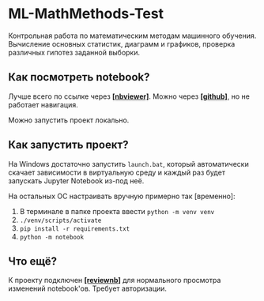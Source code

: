 # ML-MathMethods-Test
Контрольная работа по математическим методам машинного обучения. Вычисление основных статистик, диаграмм и графиков, проверка различных гипотез заданной выборки.

## Как посмотреть notebook?
Лучше всего по ссылке через [**[nbviewer]**](https://nbviewer.org/github/ivanovskii/ML-MathMethods-Test/blob/main/test.ipynb). Можно через [**[github]**](https://github.com/ivanovskii/ML-MathMethods-Test/blob/main/test.ipynb), но не работает навигация.

Можно запустить проект локально.

## Как запустить проект?
На Windows достаточно запустить `launch.bat`, который автоматически скачает зависимости в виртуальную среду и каждый раз будет запускать Jupyter Notebook из-под неё.

На остальных ОС настраивать вручную примерно так [временно]:
1. В терминале в папке проекта ввести `python -m venv venv` 
2. `./venv/scripts/activate`
3. `pip install -r requirements.txt`
4. `python -m notebook`

## Что ещё?
К проекту подключен [**[reviewnb]**](https://www.reviewnb.com/) для нормального просмотра изменений notebook'ов. Требует авторизации.